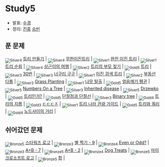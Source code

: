 <!-- tier 리스트 S -->
[Unrated]: https://user-images.githubusercontent.com/33937365/126247607-85783912-c11a-4d50-ac36-8cc7dcb75cd2.png
[Bronze5]: https://user-images.githubusercontent.com/33937365/126247611-e362d727-17a4-4737-a232-5827e185ab7c.png
[Bronze4]: https://user-images.githubusercontent.com/33937365/126247612-89cbc675-e1d4-43a2-950b-1cb014dca697.png
[Bronze3]: https://user-images.githubusercontent.com/33937365/126247613-b8408610-7bc4-40f8-804f-a30a45ddbb68.png
[Bronze2]: https://user-images.githubusercontent.com/33937365/126247614-d85dc6ff-a520-4c00-82bd-eb593b156bd8.png
[Bronze1]: https://user-images.githubusercontent.com/33937365/126247616-04b2ab30-9891-4b7b-8cb4-38e99b97e834.png
[Silver5]: https://user-images.githubusercontent.com/33937365/126247618-38c5c905-672b-4d75-808e-8a7d45ea577d.png
[Silver4]: https://user-images.githubusercontent.com/33937365/126247620-ba2d1b96-b0aa-4b88-80c5-71569c69bbc3.png
[Silver3]: https://user-images.githubusercontent.com/33937365/126247621-1b55b7f4-3a79-4348-8a63-f00c1813853e.png
[Silver2]: https://user-images.githubusercontent.com/33937365/126247622-a83b30a9-6618-4593-b775-6f6730afd3f6.png
[Silver1]: https://user-images.githubusercontent.com/33937365/126247625-8d82f8ab-6f95-4ef8-a243-be31f548596e.png
[Gold5]: https://user-images.githubusercontent.com/33937365/126247627-2979d4d5-915a-4c4e-adb7-c171f9bafe28.png
[Gold4]: https://user-images.githubusercontent.com/33937365/126247629-b24e1e24-4579-450f-bc3c-f166361091dd.png
[Gold3]: https://user-images.githubusercontent.com/33937365/126247630-80fb15af-debc-451d-a937-6c9c6bfa693b.png
[Gold2]: https://user-images.githubusercontent.com/33937365/126247633-7112f6a6-57da-4d1d-953f-5414ba8ffc3d.png
[Gold1]: https://user-images.githubusercontent.com/33937365/126247635-42bd3af9-e129-4379-b44a-22d75de3def6.png
[Platinum5]: https://user-images.githubusercontent.com/33937365/126247636-763e3bc4-43a9-4724-8ce1-c2288aecb636.png
[Platinum4]: https://user-images.githubusercontent.com/33937365/126247637-af30d243-2771-4966-b0bb-0901b9fd4989.png
[Platinum3]: https://user-images.githubusercontent.com/33937365/126247640-cfd654db-86d8-42a9-8d1b-0f3494758330.png
[Platinum2]: https://user-images.githubusercontent.com/33937365/126247641-3e60e9a6-5116-4005-a87d-bfb59969c87a.png
[Platinum1]: https://user-images.githubusercontent.com/33937365/126247643-23bba5ac-52c4-442a-a88a-2eb8998f6446.png
[Diamond5]: https://user-images.githubusercontent.com/33937365/126247645-870445bf-25d9-45ce-9c07-a25949ffad21.png
[Diamond4]: https://user-images.githubusercontent.com/33937365/126247646-b2d7e328-c205-448d-a5bf-c6294c07edaa.png
[Diamond3]: https://user-images.githubusercontent.com/33937365/126247647-db568f94-882f-410c-bd1b-63d49c87623c.png
[Diamond2]: https://user-images.githubusercontent.com/33937365/126247648-52f92f07-0fb9-4b1d-a344-6e9b81d81044.png
[Diamond1]: https://user-images.githubusercontent.com/33937365/126247649-4d068f63-f5e1-40df-910e-dceeb2b7de99.png
[Ruby5]: https://user-images.githubusercontent.com/33937365/126247652-94013ea7-9a96-4068-b922-01535c85801d.png
[Ruby4]: https://user-images.githubusercontent.com/33937365/126247655-a10f7077-6341-416e-938c-b500b7022aca.png
[Ruby3]: https://user-images.githubusercontent.com/33937365/126247656-d0e16a36-5080-4585-a465-4e4f5302beef.png
[Ruby2]: https://user-images.githubusercontent.com/33937365/126247659-1d249660-02a2-4a95-966f-074f99df70fe.png
[Ruby1]: https://user-images.githubusercontent.com/33937365/126247660-8e0d236d-eaef-42b3-8983-28f9e6c94ff9.png
<!-- tier 리스트 E -->

# Study5
- 발표: [수경](reference/hsk.pdf)
- 정리: [진홍](reference/kjh.pdf) [승빈](reference/wsb.pdf)

## 푼 문제
<sub>![Silver4]</sub> [트리 만들기](https://www.acmicpc.net/problem/14244) |
<sub>![Silver4]</sub> [무한이진트리](https://www.acmicpc.net/problem/2078) |
<sub>![Silver1]</sub> [완전 이진 트리](https://www.acmicpc.net/problem/9934) |
<sub>![Silver1]</sub> [트리 순회](https://www.acmicpc.net/problem/1991) |
<sub>![Silver4]</sub> [상근이의 여행](https://www.acmicpc.net/problem/9372) |
<sub>![Silver2]</sub> [트리의 부모 찾기](https://www.acmicpc.net/problem/11725) |
<sub>![Gold5]</sub> [트리](https://www.acmicpc.net/problem/1068) |
<sub>![Silver3]</sub> [30번](https://www.acmicpc.net/problem/13116) |
<sub>![Silver3]</sub> [너구리 구구](https://www.acmicpc.net/problem/18126) |
<sub>![Silver1]</sub> [이진 검색 트리](https://www.acmicpc.net/problem/5639) |
<sub>![Silver2]</sub> [부동산 다툼](https://www.acmicpc.net/problem/20364) |
<sub>![Silver3]</sub> [Grass Planting](https://www.acmicpc.net/problem/17024) |
<sub>![Silver1]</sub> [나무 탈출](https://www.acmicpc.net/problem/15900) |
<sub>![Gold5]</sub> [얼음깨기 펭귄](https://www.acmicpc.net/problem/21738) |
<sub>![Silver5]</sub> [Numbers On a Tree](https://www.acmicpc.net/problem/11203) |
<sub>![Silver3]</sub> [Inherited disease](https://www.acmicpc.net/problem/10897) |
<sub>![Silver5]</sub> [Drzewko](https://www.acmicpc.net/problem/8680) |
<sub>![Gold5]</sub> [트리인가?](https://www.acmicpc.net/problem/6416) |
<sub>![Gold5]</sub> [단절점과 단절선](https://www.acmicpc.net/problem/14675) |
<sub>![Silver3]</sub> [Binary tree](https://www.acmicpc.net/problem/13237) |
<sub>![Gold4]</sub> [트리의 지름](https://www.acmicpc.net/problem/1967) |
<sub>![Gold3]</sub> [ㄷㄷㄷㅈ](https://www.acmicpc.net/problem/19535) |
<sub>![Silver1]</sub> [트리 나라 관광 가이드](https://www.acmicpc.net/problem/15805) |
<sub>![Gold5]</sub> [트리와 쿼리](https://www.acmicpc.net/problem/15681) |
<sub>![Gold4]</sub> [노드사이의 거리](https://www.acmicpc.net/problem/1240) |

## 쉬어갔던 문제
<sub>![Bronze5]</sub> [스타워즈 로고](https://www.acmicpc.net/problem/9653) |
<sub>![Bronze3]</sub> [별 찍기 - 9](https://www.acmicpc.net/problem/2446) |
<sub>![Bronze4]</sub> [Even or Odd?](https://www.acmicpc.net/problem/18005) |
<sub>![Bronze3]</sub> [A+B - 7](https://www.acmicpc.net/problem/11021) |
<sub>![Bronze5]</sub> [A+B - 2](https://www.acmicpc.net/problem/2558) |
<sub>![Bronze4]</sub> [Dog Treats](https://www.acmicpc.net/problem/19602) |
<sub>![Bronze5]</sub> [마이크로소프트 로고](https://www.acmicpc.net/problem/5338) |
<sub>![Bronze5]</sub> [합](https://www.acmicpc.net/problem/8393) |
